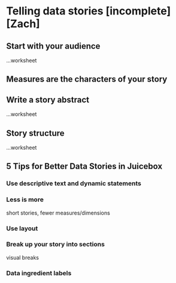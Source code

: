 # Telling data stories \[incomplete\]\[Zach\]



## Start with your audience 

...worksheet

## Measures are the characters of your story

## Write a story abstract  

…worksheet

## Story structure 

…worksheet

## 5 Tips for Better Data Stories in Juicebox

### Use descriptive text and dynamic statements

### Less is more

short stories, fewer measures/dimensions

### Use layout

### Break up your story into sections 

visual breaks

### Data ingredient labels

